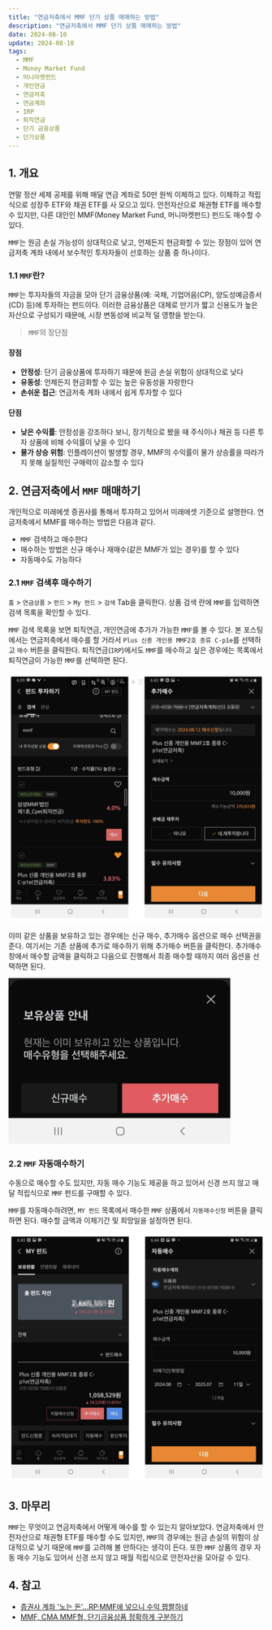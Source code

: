 ```yaml
---
title: "연금저축에서 MMF 단기 상품 매매하는 방법"
description: "연금저축에서 MMF 단기 상품 매매하는 방법"
date: 2024-08-10
update: 2024-08-10
tags:
  - MMF
  - Money Market Fund
  - 머니마켓펀드
  - 개인연금
  - 연금저축
  - 연금계좌
  - IRP
  - 퇴직연금
  - 단기 금융상품
  - 단기상품
---
```


## 1. 개요

연말 정산 세제 공제를 위해 매달 연금 계좌로 50만 원씩 이체하고 있다. 이체하고 적립식으로 성장주 ETF와 채권 ETF를 사 모으고 있다. 안전자산으로 채권형 ETF를 매수할 수 있지만, 다른 대인인 MMF(Money Market Fund, 머니마켓펀드) 펀드도 매수할 수 있다.

`MMF`는 원금 손실 가능성이 상대적으로 낮고, 언제든지 현금화할 수 있는 장점이 있어 연금저축 계좌 내에서 보수적인 투자자들이 선호하는 상품 중 하나이다.

### 1.1 `MMF`란?

`MMF`는 투자자들의 자금을 모아 단기 금융상품(예: 국채, 기업어음(CP), 양도성예금증서(CD) 등)에 투자하는 펀드이다. 이러한 금융상품은 대체로 만기가 짧고 신용도가 높은 자산으로 구성되기 때문에, 시장 변동성에 비교적 덜 영향을 받는다.

> `MMF`의 장단점

#### 장점

- **안정성**: 단기 금융상품에 투자하기 때문에 원금 손실 위험이 상대적으로 낮다
- **유동성**: 언제든지 현금화할 수 있는 높은 유동성을 자랑한다
- **손쉬운 접근**: 연금저축 계좌 내에서 쉽게 투자할 수 있다

#### 단점

- **낮은 수익률**: 안정성을 강조하다 보니, 장기적으로 봤을 때 주식이나 채권 등 다른 투자 상품에 비해 수익률이 낮을 수 있다
- **물가 상승 위험**: 인플레이션이 발생할 경우, MMF의 수익률이 물가 상승률을 따라가지 못해 실질적인 구매력이 감소할 수 있다

## 2. 연금저축에서 `MMF` 매매하기

개인적으로 미래에셋 증권사를 통해서 투자하고 있어서 미래에셋 기준으로 설명한다. 연금저축에서 MMF를 매수하는 방법은 다음과 같다.

- `MMF` 검색하고 매수한다
- 매수하는 방법은 신규 매수나 재매수(같은 MMF가 있는 경우)를 할 수 있다
- 자동매수도 가능하다

### 2.1 `MMF` 검색후 매수하기

`홈` > `연금상품` > `펀드` > `My 펀드` > `검색` Tab을 클릭한다. 상품 검색 란에 `MMF`를 입력하면 검색 목록을 확인할 수 있다.

`MMF` 검색 목록을 보면 퇴직연금, 개인연금에 추가가 가능한 `MMF`를 볼 수 있다. 본 포스팅에서는 연금저축에서 매수를 할 거라서 `Plus 신종 개인용 MMF2호 종류 C-p1e`를 선택하고 `매수` 버튼을 클릭한다. 퇴직연금(`IRP`)에서도 `MMF`를 매수하고 싶은 경우에는 목록에서 퇴직연금이 가능한 `MMF`를 선택하면 된다.

![](image-20240810230406691.png)

이미 같은 상품을 보유하고 있는 경우에는 신규 매수, 추가매수 옵션으로 매수 선택권을 준다. 여기서는 기존 상품에 추가로 매수하기 위해 추가매수 버튼을 클릭한다. 추가매수 창에서 매수할 금액을 클릭하고 다음으로 진행해서 최종 매수할 때까지 여러 옵션을 선택하면 된다.

![보유상품 안내](image-20240810230522051.png)



### 2.2 `MMF` 자동매수하기

수동으로 매수할 수도 있지만, 자동 매수 기능도 제공을 하고 있어서 신경 쓰지 않고 매달 적립식으로 `MMF` 펀드를 구매할 수 있다.

`MMF`를 자동매수하려면, `MY 펀드` 목록에서 매수한 `MMF` 상품에서 `자동매수신청` 버튼을 클릭하면 된다. 매수할 금액과 이체기간 및 희망일을 설정하면 된다.

![](image-20240810230544239.png)

## 3. 마무리

`MMF`는 무엇이고 연금저축에서 어떻게 매수를 할 수 있는지 알아보았다. 연금저축에서 안전자산으로 채권형 ETF를 매수할 수도 있지만, `MMF`의 경우에는 원금 손실의 위험이 상대적으로 낮기 때문에 `MMF`를 고려해 볼 만하다는 생각이 든다. 또한 `MMF` 상품의 경우 자동 매수 기능도 있어서 신경 쓰지 않고 매월 적립식으로 안전자산을 모아갈 수 있다.

## 4. 참고

- [증권사 계좌 '노는 돈'…RP·MMF에 넣으니 수익 짭짤하네](https://www.hankyung.com/article/2023061118121)
- [MMF, CMA MMF형, 단기금융상품 정확하게 구분하기](https://topin.co.kr/contents_terms_5)
